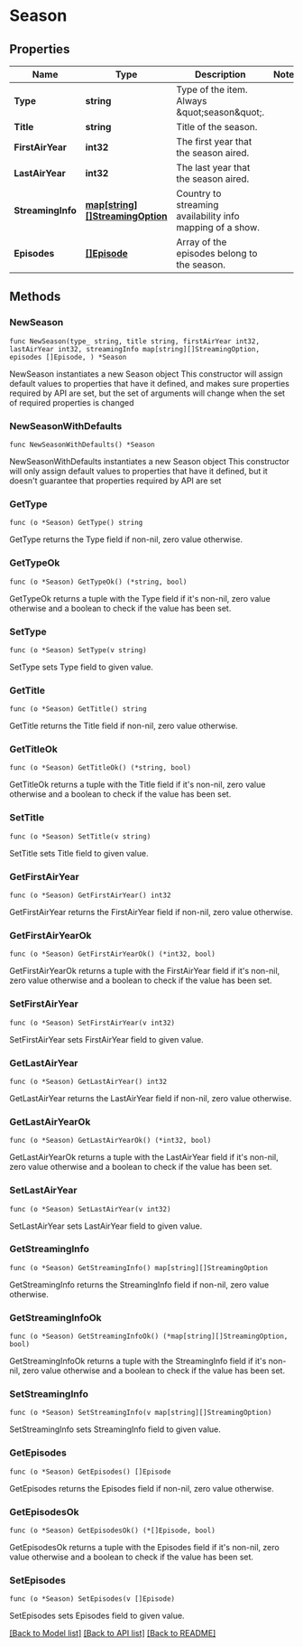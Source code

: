 # Season

## Properties

Name | Type | Description | Notes
------------ | ------------- | ------------- | -------------
**Type** | **string** | Type of the item. Always \&quot;season\&quot;. | 
**Title** | **string** | Title of the season. | 
**FirstAirYear** | **int32** | The first year that the season aired. | 
**LastAirYear** | **int32** | The last year that the season aired. | 
**StreamingInfo** | [**map[string][]StreamingOption**](array.md) | Country to streaming availability info mapping of a show. | 
**Episodes** | [**[]Episode**](Episode.md) | Array of the episodes belong to the season. | 

## Methods

### NewSeason

`func NewSeason(type_ string, title string, firstAirYear int32, lastAirYear int32, streamingInfo map[string][]StreamingOption, episodes []Episode, ) *Season`

NewSeason instantiates a new Season object
This constructor will assign default values to properties that have it defined,
and makes sure properties required by API are set, but the set of arguments
will change when the set of required properties is changed

### NewSeasonWithDefaults

`func NewSeasonWithDefaults() *Season`

NewSeasonWithDefaults instantiates a new Season object
This constructor will only assign default values to properties that have it defined,
but it doesn't guarantee that properties required by API are set

### GetType

`func (o *Season) GetType() string`

GetType returns the Type field if non-nil, zero value otherwise.

### GetTypeOk

`func (o *Season) GetTypeOk() (*string, bool)`

GetTypeOk returns a tuple with the Type field if it's non-nil, zero value otherwise
and a boolean to check if the value has been set.

### SetType

`func (o *Season) SetType(v string)`

SetType sets Type field to given value.


### GetTitle

`func (o *Season) GetTitle() string`

GetTitle returns the Title field if non-nil, zero value otherwise.

### GetTitleOk

`func (o *Season) GetTitleOk() (*string, bool)`

GetTitleOk returns a tuple with the Title field if it's non-nil, zero value otherwise
and a boolean to check if the value has been set.

### SetTitle

`func (o *Season) SetTitle(v string)`

SetTitle sets Title field to given value.


### GetFirstAirYear

`func (o *Season) GetFirstAirYear() int32`

GetFirstAirYear returns the FirstAirYear field if non-nil, zero value otherwise.

### GetFirstAirYearOk

`func (o *Season) GetFirstAirYearOk() (*int32, bool)`

GetFirstAirYearOk returns a tuple with the FirstAirYear field if it's non-nil, zero value otherwise
and a boolean to check if the value has been set.

### SetFirstAirYear

`func (o *Season) SetFirstAirYear(v int32)`

SetFirstAirYear sets FirstAirYear field to given value.


### GetLastAirYear

`func (o *Season) GetLastAirYear() int32`

GetLastAirYear returns the LastAirYear field if non-nil, zero value otherwise.

### GetLastAirYearOk

`func (o *Season) GetLastAirYearOk() (*int32, bool)`

GetLastAirYearOk returns a tuple with the LastAirYear field if it's non-nil, zero value otherwise
and a boolean to check if the value has been set.

### SetLastAirYear

`func (o *Season) SetLastAirYear(v int32)`

SetLastAirYear sets LastAirYear field to given value.


### GetStreamingInfo

`func (o *Season) GetStreamingInfo() map[string][]StreamingOption`

GetStreamingInfo returns the StreamingInfo field if non-nil, zero value otherwise.

### GetStreamingInfoOk

`func (o *Season) GetStreamingInfoOk() (*map[string][]StreamingOption, bool)`

GetStreamingInfoOk returns a tuple with the StreamingInfo field if it's non-nil, zero value otherwise
and a boolean to check if the value has been set.

### SetStreamingInfo

`func (o *Season) SetStreamingInfo(v map[string][]StreamingOption)`

SetStreamingInfo sets StreamingInfo field to given value.


### GetEpisodes

`func (o *Season) GetEpisodes() []Episode`

GetEpisodes returns the Episodes field if non-nil, zero value otherwise.

### GetEpisodesOk

`func (o *Season) GetEpisodesOk() (*[]Episode, bool)`

GetEpisodesOk returns a tuple with the Episodes field if it's non-nil, zero value otherwise
and a boolean to check if the value has been set.

### SetEpisodes

`func (o *Season) SetEpisodes(v []Episode)`

SetEpisodes sets Episodes field to given value.



[[Back to Model list]](../README.md#documentation-for-models) [[Back to API list]](../README.md#documentation-for-api-endpoints) [[Back to README]](../README.md)


